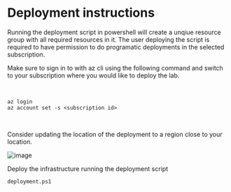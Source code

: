 # Deployment instructions
Running the deployment script in powershell will create a unqiue resource group with all required resources in it. The user deploying the script is required to have permission to do programatic deployments in the selected subscription.

Make sure to sign in to with az cli using the following command and switch to your subscription where you would like to deploy the lab.

<br>

```
az login 
az account set -s <subscription id>
```

<br>

Consider updating the location of the deployment to a region close to your location.

![image](https://user-images.githubusercontent.com/70010056/228456943-68b0d9bf-1253-4f53-bda5-fdc6f474ec9a.png)

Deploy the infrastructure running the deployment script 

```
deployment.ps1
```
